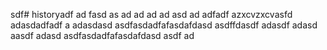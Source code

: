 sdf# historyadf
ad
fasd
as
ad
ad
ad
ad
asd
ad
adfadf
azxcvzxcvasfd
adasdadfadf
a
adasdasd
asdfasdadfafasdafdasd
asdffdasdf
adasdf
adasd
aasdf
adasd
asdfasdadfafasdafdasd
asdf
ad

